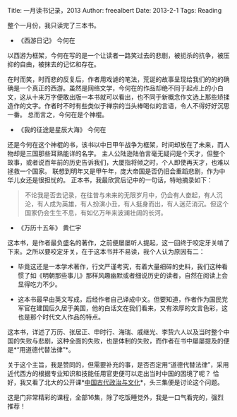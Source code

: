 Title: 一月读书记录，2013
Author: freealbert
Date: 2013-2-1
Tags: Reading

整个一月份，我只读完了三本书。

* 《西游日记》 今何在

以西游为框架，今何在写的是一个让读者一路笑过去的悲剧，被扼杀的抗争，被压抑的自由，被抹去的记忆和存在。

在时而笑，时而悲的反复后，作者用戏谑的笔法，荒诞的故事呈现给我们的的的确确是一个真正的西游。虽然是网络文学，今何在的作品却绝不同于起点上的小白文，这从十来万字便敢出版一本书就可以看出，也不同于新概念作文选上那些矫揉造作的文字。作者时不时有些类似于禅宗的当头棒喝似的言语，令人不得好好沉思一番。
总而言之，今何在是个神棍。

* 《我的征途是星辰大海》 今何在

还是今何在这个神棍的书，该书以中日甲午战争为框架，时间却放在了未来，而人物却是三国那些耳熟能详的名字。
主人公陆逊陆伯言毫无疑问是个天才，但整个故事，或者说百年前的历史告诉我们，大厦指将倾之时，个人即使再天才，也难以拯救一个国家。
联想到明年又是甲午年，庞大帝国是否仍旧会重蹈悲剧，作为中华儿女还是很担忧的。
正本书，我最欣赏后记中的一句话，特地摘录如下：

> 不论我是否去记录，在往昔与未来的无限岁月中，仍会有人奋起，有人沉沦，有人成为英雄，有人扮演小丑，有人挺身而出，有人迷茫消沉。但这个国家仍会生生不息，有如亿万年来波澜壮阔的长河。

* 《万历十五年》 黄仁宇

这本书，是作者最负盛名的著作，之前便屡屡听人提起，这一回终于咬定牙关啃了下来。之所以要咬定牙关，在于这本书并不易读，我个人认为原因有二：

+ 毕竟这还是一本学术著作，行文严谨考究，有着大量细碎的史料，我们这种看惯了如《明朝那些事儿》那样风趣幽默或者细说历史的读者，自然在阅读上会显得吃力不少。 

+ 这本书最早由英文写成，后经作者自己译成中文。但要知道，作者作为国民党军官在建国后久居于美国，他的白话文在我们看来，又有浓厚的文言色彩，这也是那个时代文人作品的特点。

这本书，详述了万历、张居正、申时行、海瑞、戚继光、李贽六人以及当时整个中国的失败与悲剧，这种全面的失败，也是体制的失败，而作者在书中屡屡提及的便是*“用道德代替法律”*。

关于这个主旨，我是赞同的，但需要补充的事，是否否定用“道德代替法律”，采用近代西方的根据专业知识和技能任用官吏便可以走出当时中国的困境了呢？
恰好，我又看了北大的公开课*[中国古代政治与文化](http://v.163.com/special/cuvocw/gudaizhengzhiwenhua.html)*，头三集便是讨论这个问题。

这是门非常精彩的课程，全部16集，除了吃饭睡觉外，我是一口气看完的，强烈推荐！
